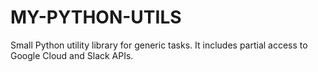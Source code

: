 # MY-PYTHON-UTILS
Small Python utility library for generic tasks. It includes partial access to Google Cloud and Slack APIs.
